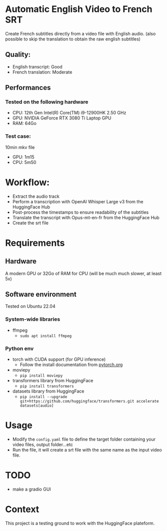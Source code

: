 # Automatic English Video to French SRT

Create French subtitles directly from a video file with English audio. (also possible to skip the translation to obtain the raw english subtitles)

## Quality: 
* English transcript: Good
* French translation: Moderate

## Performances
### Tested on the following hardware
* CPU: 12th Gen Intel(R) Core(TM) i9-12900HK   2.50 GHz
* GPU: NVIDIA GeForce RTX 3080 Ti Laptop GPU
* RAM: 64Go

### Test case:
10min mkv file
* GPU: 1m15
* CPU: 5m50

# Workflow: 
* Extract the audio track
* Perform a transcription with OpenAI Whisper Large v3 from the HuggingFace Hub
* Post-process the timestamps to ensure readability of the subtitles
* Translate the transcript with Opus-mt-en-fr from the HuggingFace Hub
* Create the srt file

# Requirements
## Hardware
A modern GPU or 32Go of RAM for CPU (will be much much slower, at least 5x)

## Software environment
Tested on Ubuntu 22.04
### System-wide libraries
* ffmpeg
  * `sudo apt install ffmpeg`

### Python env
* torch with CUDA support (for GPU inference)
  * Follow the install documentation from [pytorch.org](https://pytorch.org/get-started/locally/)
* moviepy
  * `pip install moviepy`
* transformers library from HuggingFace
  *   `pip install transformers`
* datasets library from HuggingFace
  * `pip install --upgrade git+https://github.com/huggingface/transformers.git accelerate datasets[audio]`

# Usage
  * Modify the `config.yaml` file to define the target folder containing your video files, output folder...etc
  * Run the file, it will create a srt file with the same name as the input video file.


# TODO
* make a gradio GUI

# Context
This project is a testing ground to work with the HuggingFace plateform.
